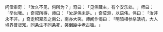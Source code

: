 问僧审奇：​「汝久不见，何所为？​」奇曰：​「见伟藏主，有个安乐处。​」师曰：​「举似我。​」奇叙所得，师曰：​「汝是伟未是。​」奇莫测，以语伟。伟曰：​「汝非永不非。​」奇走积翠质之南公，南亦大笑。师闻作偈曰：​「明暗相参杀活机，大人境界普贤知。同条生不同条死，笑倒庵中老古锥。​」
